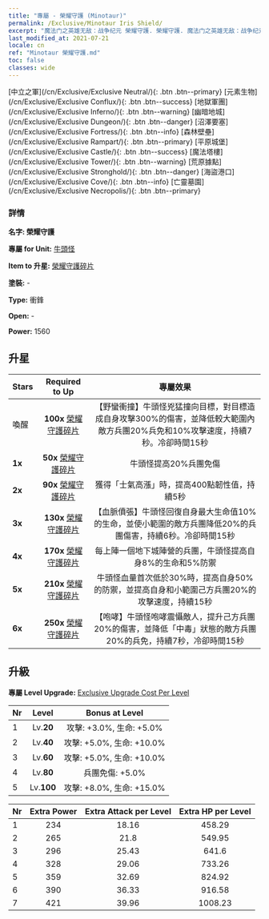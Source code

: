 ```yaml
---
title: "專屬 - 榮耀守護 (Minotaur)"
permalink: /Exclusive/Minotaur Iris Shield/
excerpt: "魔法门之英雄无敌：战争纪元 榮耀守護. 榮耀守護. 魔法门之英雄无敌：战争纪元 專屬 榮耀守護. 牛頭怪 專屬."
last_modified_at: 2021-07-21
locale: cn
ref: "Minotaur 榮耀守護.md"
toc: false
classes: wide
---
```

 [中立之軍](/cn/Exclusive/Exclusive Neutral/){: .btn .btn--primary} [元素生物](/cn/Exclusive/Exclusive Conflux/){: .btn .btn--success} [地獄軍團](/cn/Exclusive/Exclusive Inferno/){: .btn .btn--warning} [幽暗地城](/cn/Exclusive/Exclusive Dungeon/){: .btn .btn--danger} [沼澤要塞](/cn/Exclusive/Exclusive Fortress/){: .btn .btn--info} [森林壁壘](/cn/Exclusive/Exclusive Rampart/){: .btn .btn--primary} [平原城堡](/cn/Exclusive/Exclusive Castle/){: .btn .btn--success} [魔法塔樓](/cn/Exclusive/Exclusive Tower/){: .btn .btn--warning} [荒原據點](/cn/Exclusive/Exclusive Stronghold/){: .btn .btn--danger} [海盜港口](/cn/Exclusive/Exclusive Cove/){: .btn .btn--info} [亡靈墓園](/cn/Exclusive/Exclusive Necropolis/){: .btn .btn--primary} 

### 詳情
 **名字: 榮耀守護** 

 **專屬 for Unit:** [牛頭怪](/cn/units/Minotaur/) 

 **Item to 升星:** [榮耀守護碎片](/cn/Items/con_913/)

 **塗裝:** -

 **Type:** 衝鋒

 **Open:** -

 **Power:** 1560

## 升星

  |     Stars    |  Required to Up | 專屬效果 |
  |:-------------|:---------------:|:---------------:|
  |  喚醒  | **100x** [榮耀守護碎片](/cn/Items/con_913/) | 【野蠻衝撞】牛頭怪兇猛撞向目標，對目標造成自身攻擊300%的傷害，並降低較大範圍內敵方兵團20%兵免和10%攻擊速度，持續7秒。冷卻時間15秒 |
  | **1x** <i class="fas fa-star"/> | **50x** [榮耀守護碎片](/cn/Items/con_913/) | 牛頭怪提高20%兵團免傷 |
  | **2x** <i class="fas fa-star"/> | **90x** [榮耀守護碎片](/cn/Items/con_913/) | 獲得「士氣高漲」時，提高400點韌性值，持續5秒 |
  | **3x** <i class="fas fa-star"/> | **130x** [榮耀守護碎片](/cn/Items/con_913/) | 【血脈僨張】牛頭怪回復自身最大生命值10%的生命，並使小範圍的敵方兵團降低20%的兵團傷害，持續6秒。冷卻時間15秒 |
  | **4x** <i class="fas fa-star"/> | **170x** [榮耀守護碎片](/cn/Items/con_913/) | 每上陣一個地下城陣營的兵團，牛頭怪提高自身8%的生命和5%防禦 |
  | **5x** <i class="fas fa-star"/> | **210x** [榮耀守護碎片](/cn/Items/con_913/) | 牛頭怪血量首次低於30%時，提高自身50%的防禦，並提高自身和小範圍己方兵團20%的攻擊速度，持續15秒 |
  | **6x** <i class="fas fa-star"/> | **250x** [榮耀守護碎片](/cn/Items/con_913/) | 【咆哮】牛頭怪咆哮震懾敵人，提升己方兵團20%的傷害，並降低「中毒」狀態的敵方兵團20%的兵免，持續7秒，冷卻時間15秒 |


## 升級
 **專屬 Level Upgrade:** [Exclusive Upgrade Cost Per Level](/Exclusive/ExclusiveUpgradeCostPerLevel/)

  |  Nr  |   Level  | Bonus at Level |
  |:-----|:--------:|:--------------:|
  | 1 | Lv.**20** | 攻擊: +3.0%, 生命: +5.0% |
  | 2 | Lv.**40** | 攻擊: +5.0%, 生命: +10.0% |
  | 3 | Lv.**60** | 攻擊: +5.0%, 生命: +10.0% |
  | 4 | Lv.**80** | 兵團免傷: +5.0% |
  | 5 | Lv.**100** | 攻擊: +8.0%, 生命: +15.0% |


  |  Nr  |  Extra Power | Extra Attack per Level | Extra HP per Level |
  |:-----|:--------:|:--------:|:--------:|
  | 1 | 234 | 18.16 | 458.29 |
  | 2 | 265 | 21.8 | 549.95 |
  | 3 | 296 | 25.43 | 641.6 |
  | 4 | 328 | 29.06 | 733.26 |
  | 5 | 359 | 32.69 | 824.92 |
  | 6 | 390 | 36.33 | 916.58 |
  | 7 | 421 | 39.96 | 1008.23 |


